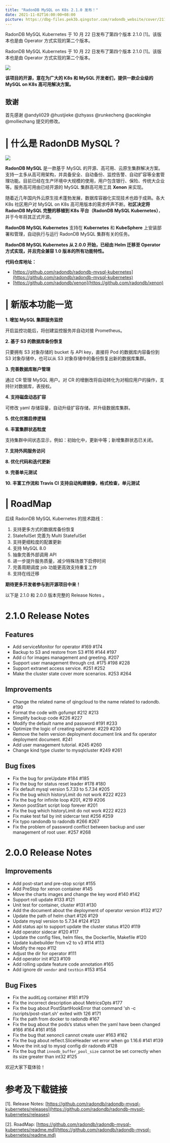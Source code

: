 ```yaml
---
title: "RadonDB MySQL on K8s 2.1.0 发布！"
date: 2021-11-02T16:00:00+08:00
picture: https://dbg-files.pek3b.qingstor.com/radondb_website/cover/211102.png
---
```

RadonDB MySQL Kubernetes 于 10 月 22 日发布了第四个版本 2.1.0 [1]。该版本也是由 Operator 方式实现的第二个版本。
<!--more-->
RadonDB MySQL Kubernetes 于 10 月 22 日发布了第四个版本 2.1.0 [1]。该版本也是由 Operator 方式实现的第二个版本。

![](https://dbg-files.pek3b.qingstor.com/radondb_website/news/211102_RadonDB%20MySQL%20on%20K8s%202.1.0%20%E5%8F%91%E5%B8%83%EF%BC%81/1.jpg)

**该项目的开源，意在为广大的 K8s 和 MySQL 开发者们，提供一款企业级的 MySQL on K8s 高可用解决方案。**

## 致谢

首先感谢 @andyli029 @hustjieke @zhyass @runkecheng @acekingke @molliezhang 提交的修改。

# | 什么是 RadonDB MySQL？

![](https://dbg-files.pek3b.qingstor.com/radondb_website/news/211102_RadonDB%20MySQL%20on%20K8s%202.1.0%20%E5%8F%91%E5%B8%83%EF%BC%81/2.jpg)

**RadonDB MySQL** 是一款基于 MySQL 的开源、高可用、云原生集群解决方案。支持一主多从高可用架构，并具备安全、自动备份、监控告警、自动扩容等全套管理功能。目前已经在生产环境中大规模的使用，用户包含银行、保险、传统大企业等。服务高可用由已经开源的 MySQL 集群高可用工具 **Xenon** 来实现。

随着近几年国内外云原生技术蓬勃发展，数据库容器化实现技术也趋于成熟。各大 K8s 社区用户对 MySQL on K8s 高可用版本的需求呼声不断。**社区决定将 RadonDB MySQL 完整的移植到 K8s 平台（RadonDB MySQL Kubernetes）**，并于今年将其正式开源。

**RadonDB MySQL Kubernetes** 支持在 **Kubernetes** 和 **KubeSphere** 上安装部署和管理，自动执行与运行 RadonDB MySQL 集群有关的任务。

**RadonDB MySQL Kubernetes 从 2.0.0 开始，已经由 Helm 迁移至 Operator 方式实现，并且完全兼容 1.0 版本的所有功能特性。**

**代码仓库地址：**

* [https://github.com/radondb/radondb-mysql-kubernetes](https://github.com/radondb/radondb-mysql-kubernetes)
* [https://github.com/radondb/xenon](https://github.com/radondb/xenon)
# | 新版本功能一览

**1. 增加 MySQL 集群服务监控**

开启监控功能后，将创建监控服务并自动对接 Prometheus。

**2. 基于 S3 的数据库备份恢复**

只要拥有 S3 对象存储的 bucket 与 API key，直接将 Pod 的数据库内容备份到 S3 对象存储中，也可以从 S3 对象存储中的备份恢复出新的数据库集群。

**3. 完善数据库账户管理**

通过 CR 管理 MySQL 用户。对 CR 的增删改将自动转化为对相应用户的操作，支持针对数据库，表授权。

**4. 支持磁盘动态扩容**

可修改 yaml 存储容量，自动升级扩容存储，并升级数据库集群。

**5. 优化优雅启停逻辑**

**6. 丰富集群状态粒度**

支持集群中间状态显示，例如：初始化中，更新中等；新增集群状态已关闭。

**7. 支持外网服务访问**

**8. 优化代码和迭代更新**

**9. 完善单元测试**

**10. 丰富工作流和 Travis CI 支持自动构建镜像，格式检查，单元测试**

# | RoadMap

后续 RadonDB MySQL Kubernetes 的技术路线：

1. 支持更多方式的数据库备份恢复
2. StatefulSet 完善为 Multi StatefulSet
3. 支持更细粒度的配置更新
4. 支持 MySQL 8.0
5. 抽象完善外部调用 API
6. 进一步提升服务质量，减少特殊场景下启停时间
7. 完善周期调度 job 功能更高效支持重复工作
8. 支持在线迁移

**期待更多开发者参与到开源项目中来！**

以下是 2.1.0 和 2.0.0 版本完整的 Release Notes 。

# 2.1.0 Release Notes

## Features

* Add serviceMonitor for operator #169 #174
* Backup to S3 and restore from S3 #116 #144 #197
* Add ci for images management and greeting. #207
* Support user management through crd. #175 #198 #228
* Support extranet access service. #251 #252
* Make the cluster state cover more scenarios. #253 #264
## Improvements

* Change the related name of qingcloud to the name related to radondb. #190
* Format the code with gofumpt #212 #213
* Simplify backup code #226 #227
* Modify the default name and password #191 #233
* Optimize the logic of creating sqlrunner. #229 #230
* Remove the helm version deployment document link and fix operator deployment document. #241
* Add user management tutorial. #245 #260
* Change kind type cluster to mysqlcluster #249 #261

## Bug fixes

* Fix the bug for preUpdate #184 #185
* Fix the bug for status reset leader #178 #180
* Fix default mysql version 5.7.33 to 5.7.34 #205
* Fix the bug which historyLimit do not work #222 #223
* Fix the bug for infinite loop #201, #219 #206
* Xenon postStart script loop forever #201
* Fix the bug which historyLimit do not work #222 #223
* Fix make test fail by init sidercar test #256 #259
* Fix typo randondb to radondb #266 #267
* Fix the problem of password conflict between backup and user management of root user. #257 #268

# 2.0.0 Release Notes

## Improvements

* Add post-start and pre-stop script #155
* Add PreStop for xenon container #145
* Move the charts images and change the key word #140 #142
* Support roll update #133 #121
* Unit test for container, cluster #131 #130
* Add the document about the deployment of operator version #132 #127
* Update the path of helm chart #126 #129
* Update mysql version to 5.7.34 #124 #123
* Add status api to support update the cluster status #120 #119
* Add operator sidecar #120 #117
* Update the config files, helm files, the Dockerfile, Makefile #120
* Update kubebuilder from v2 to v3 #114 #113
* Modify the repo #112
* Adjust the dir for operator #111
* Add operator init #123 #109
* Add rolling update feature code annotation #165
* Add ignore dir `vendor` and `testbin` #153 #154

## Bug Fixes

* Fix the auditLog container #181 #179
* Fix the incorrect description about MetricsOpts #177
* Fix the bug about PostStartHookError that command 'sh -c /scripts/post-start.sh' exited with 126 #171
* Fix the path from docker to radondb #167
* Fix the bug about the pods‘s status when the yaml have been changed #166 #164 #161 #158
* Fix the bug that xenoncli cannot create user #163 #162
* Fix the bug about reflect.SliceHeader vet error when go 1.16.6 #141 #139
* Move the init.sql to mysql config dir radondb #128
* Fix the bug that `innodb_buffer_pool_size` cannot be set correctly when its size greater than int32 #125

欢迎大家下载体验！

# 参考及下载链接

[1]. Release Notes: [https://github.com/radondb/radondb-mysql-kubernetes/releases](https://github.com/radondb/radondb-mysql-kubernetes/releases)

[2]. RoadMap: [https://github.com/radondb/radondb-mysql-kubernetes/readme.md](https://github.com/radondb/radondb-mysql-kubernetes/readme.md)

